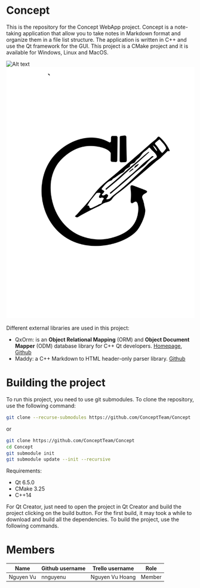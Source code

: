# Concept
This is the repository for the Concept WebApp project. Concept is a note-taking application that allow you to take notes in Markdown format and organize them in a file list structure. The application is written in C++ and use the Qt framework for the GUI. This project is a CMake project and it is available for Windows, Linux and MacOS.

![Alt text](/qml/icons/Conceptlogo.svg)
<img src="/Concept/qml/icons/Conceptlogo.svg">

Different external libraries are used in this project:
- QxOrm: is an **Object Relational Mapping** (ORM) and **Object Document Mapper** (ODM) database library for C++ Qt developers. [Homepage](https://www.qxorm.com/qxorm_en/home.html), [Github](https://github.com/QxOrm/QxOrm)
- Maddy: a C++ Markdown to HTML header-only parser library. [Github](https://github.com/progsource/maddy)

# Building the project

To run this project, you need to use git submodules. To clone the repository, use the following command:
```bash
git clone --recurse-submodules https://github.com/ConceptTeam/Concept
```
or
```bash
git clone https://github.com/ConceptTeam/Concept
cd Concept
git submodule init
git submodule update --init --recursive
```

Requirements:
- Qt 6.5.0
- CMake 3.25
- C++14


For Qt Creator, just need to open the project in Qt Creator and build the project clicking on the build button. For the first build, it may took a while to download and build all the dependencies. To build the project, use the following commands.

# Members

| Name | Github username | Trello username | Role |
| ---- | --------------- | --------------- | ---- |
| Nguyen Vu | nnguyenu | Nguyen Vu Hoang | Member |